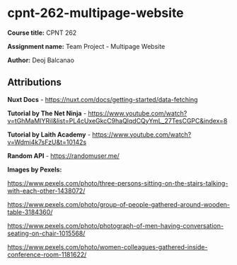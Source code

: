 # cpnt-262-multipage-website

**Course title:** CPNT 262

**Assignment name:** Team Project - Multipage Website

**Author:** Deoj Balcanao

## Attributions
**Nuxt Docs** - https://nuxt.com/docs/getting-started/data-fetching

**Tutorial by The Net Ninja** - https://www.youtube.com/watch?v=tGhMaMIYRiI&list=PL4cUxeGkcC9haQlqdCQyYmL_27TesCGPC&index=8

**Tutorial by Laith Academy** - https://www.youtube.com/watch?v=Wdmi4k7sFzU&t=10142s

**Random API** - https://randomuser.me/

**Images by Pexels:**

https://www.pexels.com/photo/three-persons-sitting-on-the-stairs-talking-with-each-other-1438072/

https://www.pexels.com/photo/group-of-people-gathered-around-wooden-table-3184360/

https://www.pexels.com/photo/photograph-of-men-having-conversation-seating-on-chair-1015568/

https://www.pexels.com/photo/women-colleagues-gathered-inside-conference-room-1181622/
